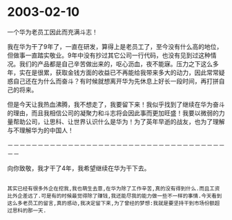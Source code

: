 # 2003-02-10

一个华为老员工因此而充满斗志！ 

我在华为干了9年了，一直在研发，算得上是老员工了，至今没有什么高的地位，但做事一直踏实敬业。9年中没有抄过其它公司一行代码，也没有见到过这种情况。我们的产品都是自己辛苦做出来的，呕心沥血，夜不能寐。压力之下这么多年，实在是很累，获取金钱方面的收益已不再能给我带来多大的动力，因此常常疑惑自己还在为什么而奋斗？有时候就想离开华为先休息上好长一段时间，再打拼自己的将来。

但是今天让我热血沸腾，我不想走了，我要留下来！我似乎找到了继续在华为奋斗的理由，而且我相信公司的凝聚力和斗志将会因此事而更加旺盛！我要以微弱的力量帮助公司，让思科、让世界认识什么是华为！为了英年早逝的战友，也为了理解与不理解华为的中国人！

－－－－－－－－－－－－－－－－－－－－－－－－－－－－－－－－－－－－－－

向你致敬，我才干了4年，我希望继续在华为干下去。

~~~~~~~~~~~~

其实已经有很多外企在挖我,我也萌生去意,在华为除了工作辛苦,真的没有得到什么.而且工资比外企差远了.可是有的时候最觉得除了赚钱,我还能尽我的能力做一些不一样的事情.今天看到这么多老员工的留言,真的感动,我决定留下来,为了曾经的梦想:我就是要坚持干到市场份额超过思科的那一天.
